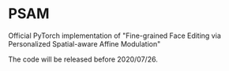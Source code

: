 # PSAM
Official PyTorch implementation of "Fine-grained Face Editing via Personalized Spatial-aware Affine Modulation"

The code will be released before 2020/07/26.
